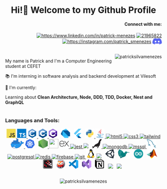 <h1 align="center"> Hi!👋 Welcome to my Github Profile</h1>

<h4 align="right">Connect with me:</h4>
<p align="right">
<a href="https://linkedin.com/in/patrick-menezes" target="blank"><img align="center" src="https://raw.githubusercontent.com/rahuldkjain/github-profile-readme-generator/master/src/images/icons/Social/linked-in-alt.svg" alt="https://www.linkedin.com/in/patrick-menezes" height="20" width="30" /></a>
<a href="https://stackoverflow.com/users/21965822" target="blank"><img align="center" src="https://raw.githubusercontent.com/rahuldkjain/github-profile-readme-generator/master/src/images/icons/Social/stack-overflow.svg" alt="21965822" height="20" width="30" /></a>
<a href="https://instagram.com/patricks.menezes" target="blank"><img align="center" src="https://raw.githubusercontent.com/rahuldkjain/github-profile-readme-generator/master/src/images/icons/Social/instagram.svg" alt="https://instagram.com/patrick_smenezes" height="20" width="30"/></a>
<a href="https://discord.gg/channels/@me" target="blank"><img align="center" src="https://github.com/lucasmsoares96/lucasmsoares96/raw/main/src/Discord.svg" alt="https://discord.com/channels/@me" height="20" width="30" /></a>
</p>
<br>

<img align="right" src="https://github-readme-stats.vercel.app/api/top-langs/?username=patricksilvamenezes&layout=compact&langs_count=8&theme=dark" alt="patricksilvamenezes" />

My name is Patrick and I'm a Computer Engineering student at CEFET

📚 I'm interning in software analysis and backend development at Vilesoft 

🚀 I'm currently: 


Learning about **Clean Architecture, Node, DDD, TDD, Docker, Nest and GraphQL**
<br>
<br>
<h3 align="left">Languages and Tools:</h3>
<p align="center"> 
<a href="https://developer.mozilla.org/en-US/docs/Web/JavaScript" target="_blank" rel="noreferrer"> <img src="https://raw.githubusercontent.com/devicons/devicon/master/icons/javascript/javascript-original.svg" alt="javascript" width="30" height="30"/> </a>
<a href="https://www.typescriptlang.org/" target="_blank" rel="noreferrer"> <img src="https://raw.githubusercontent.com/devicons/devicon/master/icons/typescript/typescript-original.svg" alt="typescript" width="30" height="30"/> </a> 
<a href="https://www.cprogramming.com/" target="_blank" rel="noreferrer"> <img src="https://raw.githubusercontent.com/devicons/devicon/master/icons/c/c-original.svg" alt="c" width="30" height="30"/> </a> 
<a href="https://www.w3schools.com/cpp/" target="_blank" rel="noreferrer">
<img src="https://raw.githubusercontent.com/devicons/devicon/master/icons/cplusplus/cplusplus-original.svg" alt="cplusplus" width="30" height="30"/> </a>
<img height="30" src="https://github.com/lucasmsoares96/lucasmsoares96/raw/main/src/Csharp.svg">&nbsp;&nbsp;
<img height="30" src="https://github.com/lucasmsoares96/lucasmsoares96/raw/main/src/Dart.svg">&nbsp;&nbsp;
<img height="30" src="https://github.com/lucasmsoares96/lucasmsoares96/raw/main/src/Flutter.svg">&nbsp;&nbsp;
 <a href="https://www.python.org" target="_blank" rel="noreferrer"> <img src="https://raw.githubusercontent.com/devicons/devicon/master/icons/python/python-original.svg" alt="python" width="30" height="30"/> </a> 
<a href="https://www.java.com" target="_blank" rel="noreferrer"> <img src="https://raw.githubusercontent.com/devicons/devicon/master/icons/java/java-original.svg" alt="java" width="30" height="30"/> </a> 
<a href="https://www.w3.org/html/" target="_blank" rel="noreferrer"> <img src="https://cdn.jsdelivr.net/gh/devicons/devicon/icons/html5/html5-original.svg" alt="html5" width="30" height="30"/> </a> 
<a href="https://www.w3schools.com/css/" target="_blank" rel="noreferrer"> 
<img src="https://cdn.jsdelivr.net/gh/devicons/devicon/icons/css3/css3-original.svg" alt="css3" width="30" height="30"/> </a> 
 <a href="https://tailwindcss.com/" target="_blank" rel="noreferrer"> <img src="https://www.vectorlogo.zone/logos/tailwindcss/tailwindcss-icon.svg" alt="tailwind" width="30" height="30"/> </a>
<a href="https://www.docker.com/" target="_blank" rel="noreferrer"> <img src="https://github.com/lucasmsoares96/lucasmsoares96/raw/main/src/Docker.webp" alt="docker" height="30"/> </a> 
    <img height="30" src="https://github.com/lucasmsoares96/lucasmsoares96/raw/main/src/Kubernetes.svg">&nbsp;&nbsp;
 <a href="https://nodejs.org" target="_blank" rel="noreferrer"> <img  src="https://github.com/lucasmsoares96/lucasmsoares96/raw/main/src/Node.js.svg" alt="nodejs" width="30" height="30"/> </a> 
 <img src="https://cdn.jsdelivr.net/gh/devicons/devicon/icons/graphql/graphql-plain.svg" width="30" height="30"/>
<a href="https://expressjs.com" target="_blank" rel="noreferrer"> <img src="https://github.com/lucasmsoares96/lucasmsoares96/raw/main/src/Express.svg" alt="express" width="30" height="30"/> </a>
 <a href="https://jestjs.io" target="_blank" rel="noreferrer"> <img src="https://www.vectorlogo.zone/logos/jestjsio/jestjsio-icon.svg" alt="jest" width="30" height="30"/> </a> 
  <img height="30" src="https://seeklogo.com/images/V/vitest-logo-9ADDA575A5-seeklogo.com.png">&nbsp;&nbsp;
 <a href="https://mariadb.org/" target="_blank" rel="noreferrer"> <img src="https://github.com/lucasmsoares96/lucasmsoares96/raw/main/src/MariaDB.svg" alt="mariadb" width="30" height="30"/> </a> <a href="https://www.mongodb.com/" target="_blank" rel="noreferrer"> <img src="https://cdn.jsdelivr.net/gh/devicons/devicon/icons/mongodb/mongodb-original.svg" alt="mongodb" width="30" height="30"/> </a> <a href="https://www.microsoft.com/en-us/sql-server" target="_blank" rel="noreferrer"> <img src="https://cdn.jsdelivr.net/gh/devicons/devicon/icons/microsoftsqlserver/microsoftsqlserver-plain.svg"alt="mssql" width="30" height="30"/> </a> <a href="https://www.mysql.com/" target="_blank" rel="noreferrer"> <img src="https://github.com/lucasmsoares96/lucasmsoares96/raw/main/src/MySQL.svg" alt="mysql" width="30" height="30"/> </a> 
 <a href="https://www.postgresql.org" target="_blank" rel="noreferrer"> <img src="https://cdn.jsdelivr.net/gh/devicons/devicon/icons/postgresql/postgresql-original.svg"  alt="postgresql" width="30" height="30"/> </a> 
 <a href="https://redis.io" target="_blank" rel="noreferrer"> <img src="https://cdn.jsdelivr.net/gh/devicons/devicon/icons/redis/redis-original.svg"  alt="redis" width="30" height="30"/> </a> 
 <a href="https://firebase.google.com/" target="_blank" rel="noreferrer"> <img src="https://www.vectorlogo.zone/logos/firebase/firebase-icon.svg" alt="firebase" width="30" height="30"/> </a> <a href="https://git-scm.com/" target="_blank" rel="noreferrer"> <img src="https://www.vectorlogo.zone/logos/git-scm/git-scm-icon.svg" alt="git" width="30" height="30"/> </a>
 <a href="https://www.linux.org/" target="_blank" rel="noreferrer"> <img src="https://raw.githubusercontent.com/devicons/devicon/master/icons/linux/linux-original.svg" alt="linux" width="30" height="30"/> </a> 
  <img height="30" src="https://cdn.worldvectorlogo.com/logos/prisma-4.svg">&nbsp;&nbsp;
 <img height="30" src="https://github.com/lucasmsoares96/lucasmsoares96/raw/main/src/Unity.svg">&nbsp;&nbsp;
 <img height="30" src="https://github.com/lucasmsoares96/lucasmsoares96/raw/main/src/Latex.svg">&nbsp;&nbsp;
 <img height="30" src="https://github.com/lucasmsoares96/lucasmsoares96/raw/main/src/Arduino.svg">&nbsp;&nbsp;
 <img height="30" src="https://github.com/lucasmsoares96/lucasmsoares96/raw/main/src/Matlab.png">&nbsp;&nbsp;
 <img height="30" src="https://github.com/lucasmsoares96/lucasmsoares96/raw/main/src/Scilab.png">&nbsp;&nbsp;
  <img height="30" src="https://github.com/lucasmsoares96/lucasmsoares96/raw/main/src/Prolog.svg">&nbsp;&nbsp;
  <img height="30" src="https://github.com/lucasmsoares96/lucasmsoares96/raw/main/src/VSCode.svg">&nbsp;&nbsp;  
  <img height="30" src="https://github.com/lucasmsoares96/lucasmsoares96/raw/main/src/VisualStudio2022.svg">&nbsp;&nbsp;
  <img height="30" src="https://github.com/lucasmsoares96/lucasmsoares96/raw/main/src/Notion.svg">&nbsp;&nbsp;
  <img height="30" src="https://cdn.worldvectorlogo.com/logos/trello.svg">&nbsp;&nbsp;
  <img height="30" src="https://cdn.worldvectorlogo.com/logos/azure-1.svg">&nbsp;&nbsp;
</p>

<div style="display: flex; justify-content: center;">
  <div>
    <p  align= "center"><img align="center" src="https://github-readme-streak-stats.herokuapp.com/?user=patricksilvamenezes&theme=dark" alt="patricksilvamenezes" width="50%" /></p>
  </div>
</div>
 
</div>
